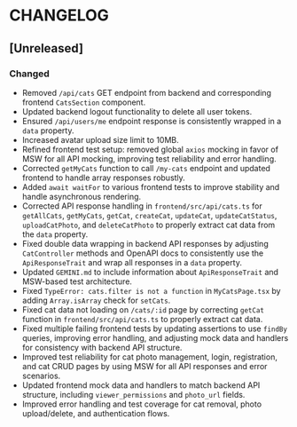 # CHANGELOG

## [Unreleased]

### Changed
- Removed `/api/cats` GET endpoint from backend and corresponding frontend `CatsSection` component.
- Updated backend logout functionality to delete all user tokens.
- Ensured `/api/users/me` endpoint response is consistently wrapped in a `data` property.
- Increased avatar upload size limit to 10MB.
- Refined frontend test setup: removed global `axios` mocking in favor of MSW for all API mocking, improving test reliability and error handling.
- Corrected `getMyCats` function to call `/my-cats` endpoint and updated frontend to handle array responses robustly.
- Added `await waitFor` to various frontend tests to improve stability and handle asynchronous rendering.
- Corrected API response handling in `frontend/src/api/cats.ts` for `getAllCats`, `getMyCats`, `getCat`, `createCat`, `updateCat`, `updateCatStatus`, `uploadCatPhoto`, and `deleteCatPhoto` to properly extract cat data from the `data` property.
- Fixed double data wrapping in backend API responses by adjusting `CatController` methods and OpenAPI docs to consistently use the `ApiResponseTrait` and wrap all responses in a `data` property.
- Updated `GEMINI.md` to include information about `ApiResponseTrait` and MSW-based test architecture.
- Fixed `TypeError: cats.filter is not a function` in `MyCatsPage.tsx` by adding `Array.isArray` check for `setCats`.
- Fixed cat data not loading on `/cats/:id` page by correcting `getCat` function in `frontend/src/api/cats.ts` to properly extract cat data.
- Fixed multiple failing frontend tests by updating assertions to use `findBy` queries, improving error handling, and adjusting mock data and handlers for consistency with backend API structure.
- Improved test reliability for cat photo management, login, registration, and cat CRUD pages by using MSW for all API responses and error scenarios.
- Updated frontend mock data and handlers to match backend API structure, including `viewer_permissions` and `photo_url` fields.
- Improved error handling and test coverage for cat removal, photo upload/delete, and authentication flows.
